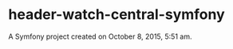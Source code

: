 header-watch-central-symfony
============================

A Symfony project created on October 8, 2015, 5:51 am.

